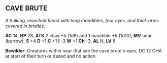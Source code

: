 ## CAVE BRUTE

_A hulking, insectoid beast with long mandibles, four eyes, and thick arms covered in bristles._

**AC** 14, **HP** 28, **ATK** 2 claw +5 (1d8) and 1 mandible +5 (1d10), **MV** near (burrow), **S** +4 **D** +1 **C** +1 **I** -3 **W** +1 **Ch** -3, **AL** N, **LV** 6

**Bewilder:** Creatures within near that see the cave brute's eyes, DC 12 CHA at start of their turn or dazed and no action.

